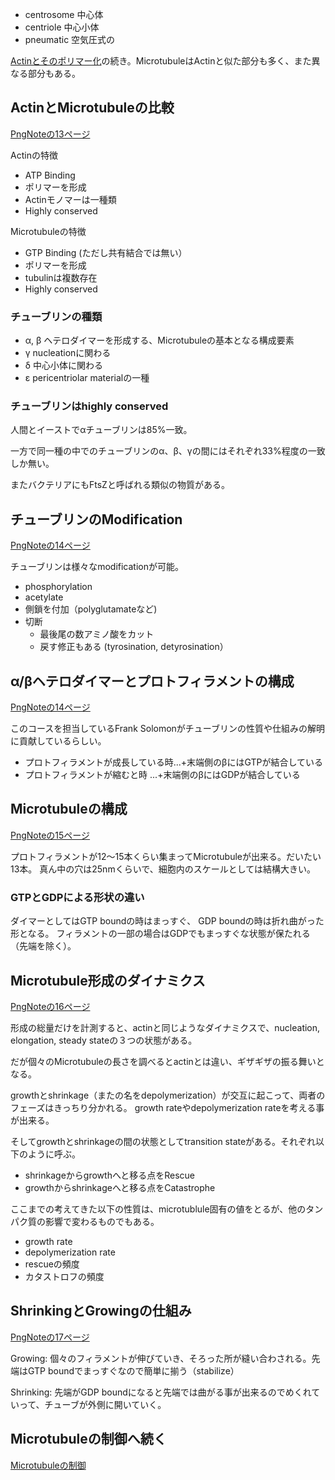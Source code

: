 - centrosome 中心体
- centriole 中心小体
- pneumatic 空気圧式の

[Actinとそのポリマー化](Actinとそのポリマー化.md)の続き。MicrotubuleはActinと似た部分も多く、また異なる部分もある。

## ActinとMicrotubuleの比較

[PngNoteの13ページ](https://karino2.github.io/ImageGallery/CellBiology706x2.html#lg=1&slide=12)

Actinの特徴

- ATP Binding
- ポリマーを形成
- Actinモノマーは一種類
- Highly conserved

Microtubuleの特徴

- GTP Binding (ただし共有結合では無い）
- ポリマーを形成
- tubulinは複数存在
- Highly conserved

### チューブリンの種類

- α, β ヘテロダイマーを形成する、Microtubuleの基本となる構成要素
- γ nucleationに関わる
- δ 中心小体に関わる
- ε pericentriolar materialの一種

### チューブリンはhighly conserved

人間とイーストでαチューブリンは85%一致。

一方で同一種の中でのチューブリンのα、β、γの間にはそれぞれ33%程度の一致しか無い。

またバクテリアにもFtsZと呼ばれる類似の物質がある。

## チューブリンのModification

[PngNoteの14ページ](https://karino2.github.io/ImageGallery/CellBiology706x2.html#lg=1&slide=13)

チューブリンは様々なmodificationが可能。

- phosphorylation
- acetylate
- 側鎖を付加（polyglutamateなど)
- 切断
   - 最後尾の数アミノ酸をカット
   - 戻す修正もある (tyrosination, detyrosination）

## α/βヘテロダイマーとプロトフィラメントの構成

[PngNoteの14ページ](https://karino2.github.io/ImageGallery/CellBiology706x2.html#lg=1&slide=13)

このコースを担当しているFrank Solomonがチューブリンの性質や仕組みの解明に貢献しているらしい。

- プロトフィラメントが成長している時...+末端側のβにはGTPが結合している
- プロトフィラメントが縮むと時 ...+末端側のβにはGDPが結合している

## Microtubuleの構成

[PngNoteの15ページ](https://karino2.github.io/ImageGallery/CellBiology706x2.html#lg=1&slide=14)

プロトフィラメントが12〜15本くらい集まってMicrotubuleが出来る。だいたい13本。
真ん中の穴は25nmくらいで、細胞内のスケールとしては結構大きい。

### GTPとGDPによる形状の違い

ダイマーとしてはGTP boundの時はまっすぐ、 GDP boundの時は折れ曲がった形となる。
フィラメントの一部の場合はGDPでもまっすぐな状態が保たれる（先端を除く）。

## Microtubule形成のダイナミクス

[PngNoteの16ページ](https://karino2.github.io/ImageGallery/CellBiology706x2.html#lg=1&slide=15)

形成の総量だけを計測すると、actinと同じようなダイナミクスで、nucleation, elongation, steady stateの３つの状態がある。

だが個々のMicrotubuleの長さを調べるとactinとは違い、ギザギザの振る舞いとなる。

growthとshrinkage（またの名をdepolymerization）が交互に起こって、両者のフェーズはきっちり分かれる。
growth rateやdepolymerization rateを考える事が出来る。

そしてgrowthとshrinkageの間の状態としてtransition stateがある。それぞれ以下のように呼ぶ。

- shrinkageからgrowthへと移る点をRescue
- growthからshrinkageへと移る点をCatastrophe

ここまでの考えてきた以下の性質は、microtublule固有の値をとるが、他のタンパク質の影響で変わるものでもある。

- growth rate
- depolymerization rate
- rescueの頻度
- カタストロフの頻度

## ShrinkingとGrowingの仕組み

[PngNoteの17ページ](https://karino2.github.io/ImageGallery/CellBiology706x2.html#lg=1&slide=16)

Growing: 個々のフィラメントが伸びていき、そろった所が縫い合わされる。先端はGTP boundでまっすぐなので簡単に揃う（stabilize）

Shrinking: 先端がGDP boundになると先端では曲がる事が出来るのでめくれていって、チューブが外側に開いていく。

## Microtubuleの制御へ続く

[Microtubuleの制御](Microtubuleの制御.md)